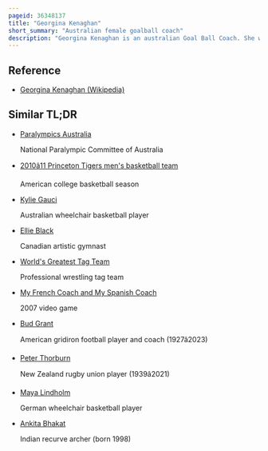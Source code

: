```yaml
---
pageid: 36348137
title: "Georgina Kenaghan"
short_summary: "Australian female goalball coach"
description: "Georgina Kenaghan is an australian Goal Ball Coach. She won the 2012 Nsw/Act Inspiration Medal in the Pride of Australia Awards. As the Coach of the Australia Women's national Goalball Team, she led the Team at the 2010 World Championships in Great Britain, the first Time the national Team had competed internationally in three Years. She coached the Team at the 2011 Ibsa Goalball Continental Championships and Paralympic Qualifier, and was the national Team Coach for Australia at the 2012 Summer Paralympics, where the Team did not win a single Game."
---
```


## Reference

- [Georgina Kenaghan (Wikipedia)](https://en.wikipedia.org/?curid=36348137)

## Similar TL;DR

- [Paralympics Australia](/tldr/en/paralympics-australia)

  National Paralympic Committee of Australia

- [2010â11 Princeton Tigers men's basketball team](/tldr/en/201011-princeton-tigers-mens-basketball-team)

  American college basketball season

- [Kylie Gauci](/tldr/en/kylie-gauci)

  Australian wheelchair basketball player

- [Ellie Black](/tldr/en/ellie-black)

  Canadian artistic gymnast

- [World's Greatest Tag Team](/tldr/en/worlds-greatest-tag-team)

  Professional wrestling tag team

- [My French Coach and My Spanish Coach](/tldr/en/my-french-coach-and-my-spanish-coach)

  2007 video game

- [Bud Grant](/tldr/en/bud-grant)

  American gridiron football player and coach (1927â2023)

- [Peter Thorburn](/tldr/en/peter-thorburn)

  New Zealand rugby union player (1939â2021)

- [Maya Lindholm](/tldr/en/maya-lindholm)

  German wheelchair basketball player

- [Ankita Bhakat](/tldr/en/ankita-bhakat)

  Indian recurve archer (born 1998)
